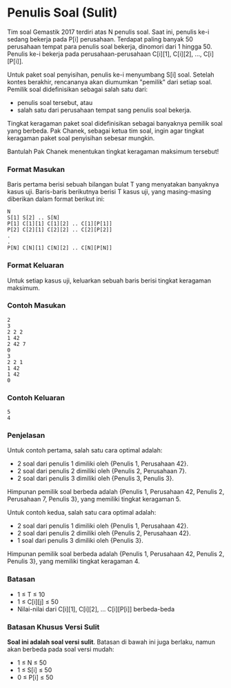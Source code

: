 # Penulis Soal (Sulit)

Tim soal Gemastik 2017 terdiri atas N penulis soal. Saat ini, penulis ke-i sedang bekerja pada P[i] perusahaan. Terdapat paling banyak 50 perusahaan tempat para penulis soal bekerja, dinomori dari 1 hingga 50. Penulis ke-i bekerja pada perusahaan-perusahaan C[i][1], C[i][2], ..., C[i][P[i]].

Untuk paket soal penyisihan, penulis ke-i menyumbang S[i] soal. Setelah kontes berakhir, rencananya akan diumumkan "pemilik" dari setiap soal. Pemilik soal didefinisikan sebagai salah satu dari:

- penulis soal tersebut, atau
- salah satu dari perusahaan tempat sang penulis soal bekerja.

Tingkat keragaman paket soal didefinisikan sebagai banyaknya pemilik soal yang berbeda. Pak Chanek, sebagai ketua tim soal, ingin agar tingkat keragaman paket soal penyisihan sebesar mungkin.

Bantulah Pak Chanek menentukan tingkat keragaman maksimum tersebut!

### Format Masukan

Baris pertama berisi sebuah bilangan bulat T yang menyatakan banyaknya kasus uji. Baris-baris berikutnya berisi T kasus uji, yang masing-masing diberikan dalam format berikut ini:

```
N
S[1] S[2] .. S[N]
P[1] C[1][1] C[1][2] .. C[1][P[1]]
P[2] C[2][1] C[2][2] .. C[2][P[2]]
.
.
P[N] C[N][1] C[N][2] .. C[N][P[N]]
```

### Format Keluaran

Untuk setiap kasus uji, keluarkan sebuah baris berisi tingkat keragaman maksimum.

### Contoh Masukan

```
2
3
2 2 2
1 42
2 42 7
0
3
2 2 1
1 42
1 42
0
```

### Contoh Keluaran

```
5
4
```

### Penjelasan

Untuk contoh pertama, salah satu cara optimal adalah:

- 2 soal dari penulis 1 dimiliki oleh {Penulis 1, Perusahaan 42}.
- 2 soal dari penulis 2 dimiliki oleh {Penulis 2, Perusahaan 7}.
- 2 soal dari penulis 3 dimiliki oleh {Penulis 3, Penulis 3}.

Himpunan pemilik soal berbeda adalah {Penulis 1, Perusahaan 42, Penulis 2, Perusahaan 7, Penulis 3}, yang memiliki tingkat keragaman 5.

Untuk contoh kedua, salah satu cara optimal adalah:

- 2 soal dari penulis 1 dimiliki oleh {Penulis 1, Perusahaan 42}.
- 2 soal dari penulis 2 dimiliki oleh {Penulis 2, Perusahaan 42}.
- 1 soal dari penulis 3 dimiliki oleh {Penulis 3}.

Himpunan pemilik soal berbeda adalah {Penulis 1, Perusahaan 42, Penulis 2, Penulis 3}, yang memiliki tingkat keragaman 4.

### Batasan

- 1 ≤ T ≤ 10
- 1 ≤ C[i][j] ≤ 50
- Nilai-nilai dari C[i][1], C[i][2], ... C[i][P[i]] berbeda-beda

### Batasan Khusus Versi Sulit

**Soal ini adalah soal versi sulit**. Batasan di bawah ini juga berlaku, namun akan berbeda pada soal versi mudah:

- 1 ≤ N ≤ 50
- 1 ≤ S[i] ≤ 50
- 0 ≤ P[i] ≤ 50
